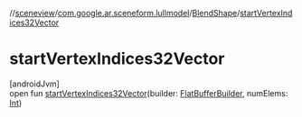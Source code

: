 //[sceneview](../../../index.md)/[com.google.ar.sceneform.lullmodel](../index.md)/[BlendShape](index.md)/[startVertexIndices32Vector](start-vertex-indices32-vector.md)

# startVertexIndices32Vector

[androidJvm]\
open fun [startVertexIndices32Vector](start-vertex-indices32-vector.md)(builder: [FlatBufferBuilder](../../com.google.flatbuffers/-flat-buffer-builder/index.md), numElems: [Int](https://kotlinlang.org/api/latest/jvm/stdlib/kotlin/-int/index.html))
